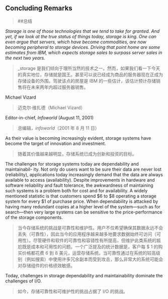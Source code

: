 ## Concluding Remarks

> ##总结

_Storage is one of those technologies that we tend to take for granted. And yet, if we look at the true status of things today, storage is king. One can even argue that servers, which have become commodities, are now becoming peripheral to storage devices. Driving that point home are some estimates from IBM, which expects storage sales to surpass server sales in the next two years._

> _storage 是我们倾向于理所当然的技术之一。然而，如果我们看一下今天的真实地位，存储就是国王。甚至可以说已经成为商品的服务器现在正成为存储设备的外围。驾驶该点的房屋是 IBM 的一些估计，该估计预计存储销售将在未来两年内超过服务器销售。

Michael Vizard

> 迈克尔·维扎德（Michael Vizard）

Editor-in-chief, _Infoworld_ (August 11, 2001)

> 总编辑，_infoworld_（2001 年 8 月 11 日）

As their value is becoming increasingly evident, storage systems have become the target of innovation and investment.

> 随着其价值越来越明显，存储系统已成为创新和投资的目标。

The challenges for storage systems today are dependability and maintainabil- ity. Not only do users want to be sure their data are never lost (reliability), applications today increasingly demand that the data are always available to access (availability). Despite improvements in hardware and software reliability and fault tolerance, the awkwardness of maintaining such systems is a problem both for cost and for availability. A widely mentioned statistic is that customers spend $6 to $8 operating a storage system for every $1 of purchase price. When dependability is attacked by having many redundant copies at a higher level of the system—such as for search—then very large systems can be sensitive to the price-performance of the storage components.

> 当今存储系统的挑战是可靠性和维护性。用户不仅希望确保其数据永远不会丢失（可靠性），因此当今的应用程序越来越多地要求数据始终可访问（可用性）。尽管硬件和软件的可靠性和容错性有所提高，但维护此类系统的尴尬既是成本和可用性的问题。一个广泛提及的统计数据是，客户每 $ 1 的购买价格都花费 6 到 8 美元，运营存储系统。当可靠性通过在系统的较高级别（例如搜索）中使用许多冗余副本而受到攻击，那么非常大的系统可能会对存储组件的价格绩效敏感。

Today, challenges in storage dependability and maintainability dominate the challenges of I/O.

> 如今，存储可靠性和可维护性的挑战占据了 I/O 的挑战。
